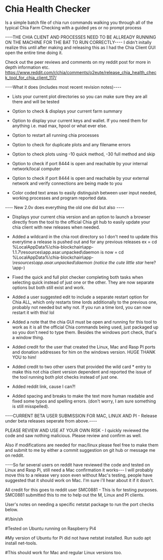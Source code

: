 # Chia Health Checker
Is a simple batch file of chia run commands walking you through all of the typical Chia Farm Checking with a guided yes or no prompt process

----THE CHIA CLIENT AND PROCESSES NEED TO BE ALLREADY RUNNING ON THE MACHINE FOR THE BAT TO RUN CORRECTLY----
I didn't initally realize this until after making and releasing this as I had the Chia Client GUI open the entire time doing it.

Check out the peer reviews and comments on my reddit post for more in depth information etc.
https://www.reddit.com/r/chia/comments/o2eute/release_chia_health_check_tool_for_chia_client_117/

----What it does (includes most recent revision notes)----

- Lists your current plot directories so you can make sure they are all there and will be tested

- Option to check & displays your current farm summary

- Option to display your current keys and wallet. If you need them for anything i.e. mad max, hpool or what ever else.

- Option to restart all running chia processes

- Option to check for duplicate plots and any filename errors

- Option to check plots using -10 quick method, -30 full method and skip

- Option to check if port 8444 is open and reachable by your internal network/local computer

- Option to check if port 8444 is open and reachable by your external network and verify connections are being made to you

- Color coded text areas to easily distinguish between user input needed, working processes and program reported data.

---- New 2.0v does everything the old one did but also ----
- Displays your current chia version and an option to launch a browser directly from the tool to the official Chia git hub to easily update your chia client with new releases when needed.

- Added a wildcard in the chia root directory so I don't need to update this everytime a release is pushed out and for any previous releases
ex = cd %LocalAppData%\chia-blockchain\app-1.1.7\resources\app.asar.unpacked\daemon
is now = cd %LocalAppData%\chia-blockchain\app-*\resources\app.asar.unpacked\daemon
(notice the cute little star* here? \app-)

- Fixed the quick and full plot checker completing both tasks when selecting quick instead of just one or the other. They are now separate options but both still exist and work.

- Added a user suggested edit to include a separate restart option for Chia ALL, which only restarts time lords additionally to the previous one, probably not needed but why not. If you run a time lord, you can now restart it with this! lol

- Added a note that the chia GUI must be open and running for this tool to work as it is all the official Chia commands being used, just packaged up so you don't need to type them. Besides the windows port check, that's a window thing.

- Added credit for the user that created the Linux, Mac and Rasp PI ports and donation addresses for him on the windows version. HUGE THANK YOU to him!

- Added credit to two other users that provided the wild card * entry to make this not chia client version dependent and reported the issue of the tool running both plot checks instead of just one.

- Added reddit link, cause I can?!

- Added spacing and breaks to make the text more human readable and fixed some typos and spelling errors. (don't worry, I am sure something is still misspelled).

----CURRENT BETA USER SUBMISSION FOR MAC, LINUX AND PI - Release under beta releases seperate from above.----

PLEASE REVIEW AND USE AT YOUR OWN RISK - I quickly reviewed the code and saw nothing malicious. Please review and confirm as well.

Also if modifications are needed for mac/linux please feel free to make them and submit to me by either a commit suggestion on git hub or message me on reddit.

----So far several users on reddit have reviewed the code and tested on Linux and Rasp Pi, still need a Mac confirmation it works---
I will probably move this to a release very soon even without Mac's testing, people have suggested that it should work on Mac. I'm sure i'll hear about it if it dosn't.

All credit for this goes to reddit user SMC0881 - This is for testing purposes. SMC0881 submitted this to me to help out the M, Linux and PI clients.

User's notes on needing a specific netstat package to run the port checks below.

#!/bin/sh

#Tested on Ubuntu running on Raspberry Pi4

#My version of Ubuntu for Pi did not have netstat installed. Run sudo apt install net-tools.

#This should work for Mac and regular Linux versions too.
